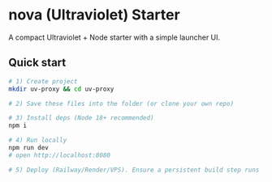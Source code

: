 # nova (Ultraviolet) Starter

A compact Ultraviolet + Node starter with a simple launcher UI.

## Quick start

```bash
# 1) Create project
mkdir uv-proxy && cd uv-proxy

# 2) Save these files into the folder (or clone your own repo)

# 3) Install deps (Node 18+ recommended)
npm i

# 4) Run locally
npm run dev
# open http://localhost:8080

# 5) Deploy (Railway/Render/VPS). Ensure a persistent build step runs `npm i` so UV assets copy to /public/uv
